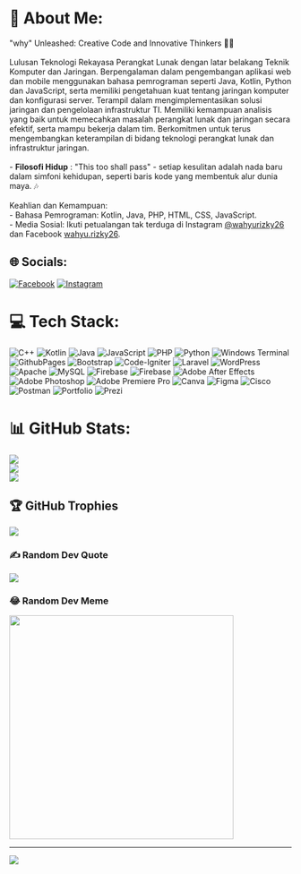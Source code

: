# 💫 About Me:
"why" Unleashed: Creative Code and Innovative Thinkers  🌌🚀<br><br>Lulusan Teknologi Rekayasa Perangkat Lunak dengan latar belakang Teknik Komputer dan Jaringan. Berpengalaman dalam pengembangan aplikasi web dan mobile menggunakan bahasa pemrograman seperti Java, Kotlin, Python dan JavaScript, serta memiliki pengetahuan kuat tentang jaringan komputer dan konfigurasi server. Terampil dalam mengimplementasikan solusi jaringan dan pengelolaan infrastruktur TI. Memiliki kemampuan analisis yang baik untuk memecahkan masalah perangkat lunak dan jaringan secara efektif, serta mampu bekerja dalam tim. Berkomitmen untuk terus mengembangkan keterampilan di bidang teknologi perangkat lunak dan infrastruktur jaringan.<br><br>- **Filosofi Hidup** : "This too shall pass" - setiap kesulitan adalah nada baru dalam simfoni kehidupan, seperti baris kode yang membentuk alur dunia maya. 🎶<br><br>Keahlian dan Kemampuan:<br>- Bahasa Pemrograman: Kotlin, Java, PHP, HTML, CSS, JavaScript. <br>- Media Sosial: Ikuti petualangan tak terduga di Instagram [@wahyurizky26](https://www.instagram.com/wahyurizky26/) dan Facebook [wahyu.rizky26](https://www.facebook.com/wahyu.rizky26).<br>


## 🌐 Socials:
[![Facebook](https://img.shields.io/badge/Facebook-%231877F2.svg?logo=Facebook&logoColor=white)](https://facebook.com/wahyu.rizky26) [![Instagram](https://img.shields.io/badge/Instagram-%23E4405F.svg?logo=Instagram&logoColor=white)](https://instagram.com/@wahyurizky26) 

# 💻 Tech Stack:
![C++](https://img.shields.io/badge/c++-%2300599C.svg?style=plastic&logo=c%2B%2B&logoColor=white) ![Kotlin](https://img.shields.io/badge/kotlin-%237F52FF.svg?style=plastic&logo=kotlin&logoColor=white) ![Java](https://img.shields.io/badge/java-%23ED8B00.svg?style=plastic&logo=openjdk&logoColor=white) ![JavaScript](https://img.shields.io/badge/javascript-%23323330.svg?style=plastic&logo=javascript&logoColor=%23F7DF1E) ![PHP](https://img.shields.io/badge/php-%23777BB4.svg?style=plastic&logo=php&logoColor=white) ![Python](https://img.shields.io/badge/python-3670A0?style=plastic&logo=python&logoColor=ffdd54) ![Windows Terminal](https://img.shields.io/badge/Windows%20Terminal-%234D4D4D.svg?style=plastic&logo=windows-terminal&logoColor=white) ![GithubPages](https://img.shields.io/badge/github%20pages-121013?style=plastic&logo=github&logoColor=white) ![Bootstrap](https://img.shields.io/badge/bootstrap-%238511FA.svg?style=plastic&logo=bootstrap&logoColor=white) ![Code-Igniter](https://img.shields.io/badge/CodeIgniter-%23EF4223.svg?style=plastic&logo=codeIgniter&logoColor=white) ![Laravel](https://img.shields.io/badge/laravel-%23FF2D20.svg?style=plastic&logo=laravel&logoColor=white) ![WordPress](https://img.shields.io/badge/WordPress-%23117AC9.svg?style=plastic&logo=WordPress&logoColor=white) ![Apache](https://img.shields.io/badge/apache-%23D42029.svg?style=plastic&logo=apache&logoColor=white) ![MySQL](https://img.shields.io/badge/mysql-%2300000f.svg?style=plastic&logo=mysql&logoColor=white) ![Firebase](https://img.shields.io/badge/Firebase-039BE5?style=plastic&logo=Firebase&logoColor=white) ![Firebase](https://img.shields.io/badge/firebase-%23039BE5.svg?style=plastic&logo=firebase) ![Adobe After Effects](https://img.shields.io/badge/Adobe%20After%20Effects-9999FF.svg?style=plastic&logo=Adobe%20After%20Effects&logoColor=white) ![Adobe Photoshop](https://img.shields.io/badge/adobe%20photoshop-%2331A8FF.svg?style=plastic&logo=adobe%20photoshop&logoColor=white) ![Adobe Premiere Pro](https://img.shields.io/badge/Adobe%20Premiere%20Pro-9999FF.svg?style=plastic&logo=Adobe%20Premiere%20Pro&logoColor=white) ![Canva](https://img.shields.io/badge/Canva-%2300C4CC.svg?style=plastic&logo=Canva&logoColor=white) ![Figma](https://img.shields.io/badge/figma-%23F24E1E.svg?style=plastic&logo=figma&logoColor=white) ![Cisco](https://img.shields.io/badge/cisco-%23049fd9.svg?style=plastic&logo=cisco&logoColor=black) ![Postman](https://img.shields.io/badge/Postman-FF6C37?style=plastic&logo=postman&logoColor=white) ![Portfolio](https://img.shields.io/badge/Portfolio-%23000000.svg?style=plastic&logo=firefox&logoColor=#FF7139) ![Prezi](https://img.shields.io/badge/Prezi-%23000000.svg?style=plastic&logo=Prezi&logoColor=white)
# 📊 GitHub Stats:
![](https://github-readme-stats.vercel.app/api?username=wahyuRiz&theme=midnight-purple&hide_border=false&include_all_commits=true&count_private=false)<br/>
![](https://github-readme-streak-stats.herokuapp.com/?user=wahyuRiz&theme=midnight-purple&hide_border=false)<br/>
![](https://github-readme-stats.vercel.app/api/top-langs/?username=wahyuRiz&theme=midnight-purple&hide_border=false&include_all_commits=true&count_private=false&layout=compact)

## 🏆 GitHub Trophies
![](https://github-profile-trophy.vercel.app/?username=wahyuRiz&theme=dark_dimmed&no-frame=false&no-bg=true&margin-w=4)

### ✍️ Random Dev Quote
![](https://quotes-github-readme.vercel.app/api?type=horizontal&theme=gruvbox)

### 😂 Random Dev Meme
<img src='https://randommeme-five.vercel.app/' style="height: 400px;"/>

---
[![](https://visitcount.itsvg.in/api?id=wahyuRiz&icon=0&color=8)](https://visitcount.itsvg.in)

<!-- Proudly created with GPRM ( https://gprm.itsvg.in ) -->
